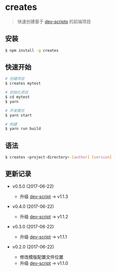 # creates

> 快速创建基于 [dev-scripts](https://github.com/cjg125/dev-scripts) 的前端项目

## 安装

```sh
$ npm install -g creates
```

## 快速开始

```sh
# 创建项目
$ creates mytest

# 初始化项目
$ cd mytest
$ yarn

# 开发模式
$ yarn start

# 构建
$ yarn run build
```

## 语法

```sh
$ creates <project-directory> [author] [version]
```


## 更新记录
  - v0.5.0 (2017-06-22)
    - 升级 [dev-script](https://github.com/cjg125/dev-scripts) -> v1.1.3

  - v0.4.0 (2017-06-22)
    - 升级 [dev-script](https://github.com/cjg125/dev-scripts) -> v1.1.2

  - v0.3.0 (2017-06-22)
    - 升级 [dev-script](https://github.com/cjg125/dev-scripts) -> v1.1.1

  - v0.2.0 (2017-06-22)
    - 修改模版配置文件位置
    - 升级 [dev-script](https://github.com/cjg125/dev-scripts) -> v1.1.0